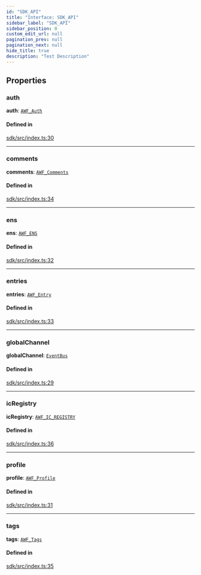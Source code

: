 ```yaml
---
id: "SDK_API"
title: "Interface: SDK_API"
sidebar_label: "SDK_API"
sidebar_position: 0
custom_edit_url: null
pagination_prev: null
pagination_next: null
hide_title: true
description: "Test Description"
---
```


## Properties

### auth

 **auth**: [`AWF_Auth`](../classes/sdk.AWF_Auth.md)

#### Defined in

[sdk/src/index.ts:30](https://github.com/AKASHAorg/akasha-framework/blob/5fd9b78a/sdk/src/index.ts#L30)

___

### comments

 **comments**: [`AWF_Comments`](../classes/sdk.AWF_Comments.md)

#### Defined in

[sdk/src/index.ts:34](https://github.com/AKASHAorg/akasha-framework/blob/5fd9b78a/sdk/src/index.ts#L34)

___

### ens

 **ens**: [`AWF_ENS`](../classes/sdk.AWF_ENS.md)

#### Defined in

[sdk/src/index.ts:32](https://github.com/AKASHAorg/akasha-framework/blob/5fd9b78a/sdk/src/index.ts#L32)

___

### entries

 **entries**: [`AWF_Entry`](../classes/sdk.AWF_Entry.md)

#### Defined in

[sdk/src/index.ts:33](https://github.com/AKASHAorg/akasha-framework/blob/5fd9b78a/sdk/src/index.ts#L33)

___

### globalChannel

 **globalChannel**: [`EventBus`](../classes/sdk.EventBus.md)

#### Defined in

[sdk/src/index.ts:29](https://github.com/AKASHAorg/akasha-framework/blob/5fd9b78a/sdk/src/index.ts#L29)

___

### icRegistry

 **icRegistry**: [`AWF_IC_REGISTRY`](../classes/sdk.AWF_IC_REGISTRY.md)

#### Defined in

[sdk/src/index.ts:36](https://github.com/AKASHAorg/akasha-framework/blob/5fd9b78a/sdk/src/index.ts#L36)

___

### profile

 **profile**: [`AWF_Profile`](../classes/sdk.AWF_Profile.md)

#### Defined in

[sdk/src/index.ts:31](https://github.com/AKASHAorg/akasha-framework/blob/5fd9b78a/sdk/src/index.ts#L31)

___

### tags

 **tags**: [`AWF_Tags`](../classes/sdk.AWF_Tags.md)

#### Defined in

[sdk/src/index.ts:35](https://github.com/AKASHAorg/akasha-framework/blob/5fd9b78a/sdk/src/index.ts#L35)
